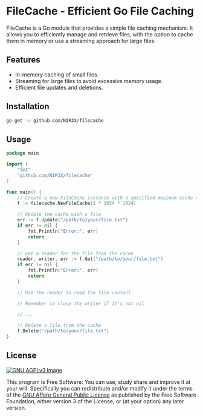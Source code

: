 # FileCache - Efficient Go File Caching

FileCache is a Go module that provides a simple file caching mechanism. It allows you to efficiently manage and retrieve files, with the option to cache them in memory or use a streaming approach for large files.

## Features

- In-memory caching of small files.
- Streaming for large files to avoid excessive memory usage.
- Efficient file updates and deletions.

## Installation

```bash
go get -u github.com/NIR3X/filecache
```

## Usage

```go
package main

import (
	"fmt"
	"github.com/NIR3X/filecache"
)

func main() {
	// Create a new FileCache instance with a specified maximum cache size
	f := filecache.NewFileCache(2 * 1024 * 1024)

	// Update the cache with a file
	err := f.Update("/path/to/your/file.txt")
	if err != nil {
		fmt.Println("Error:", err)
		return
	}

	// Get a reader for the file from the cache
	reader, writer, err := f.Get("/path/to/your/file.txt")
	if err != nil {
		fmt.Println("Error:", err)
		return
	}

	// Use the reader to read the file content

	// Remember to close the writer if it's not nil

	// ...

	// Delete a file from the cache
	f.Delete("/path/to/your/file.txt")
}
```

## License
[![GNU AGPLv3 Image](https://www.gnu.org/graphics/agplv3-155x51.png)](https://www.gnu.org/licenses/agpl-3.0.html)  

This program is Free Software: You can use, study share and improve it at your
will. Specifically you can redistribute and/or modify it under the terms of the
[GNU Affero General Public License](https://www.gnu.org/licenses/agpl-3.0.html) as
published by the Free Software Foundation, either version 3 of the License, or
(at your option) any later version.
